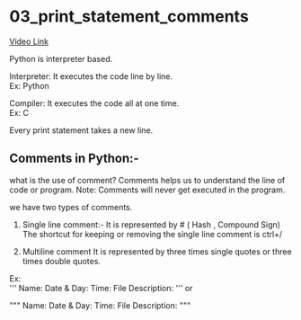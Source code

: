 # 03_print_statement_comments

<a href='https://bit.ly/3ydzsD1'> Video Link </a> 

Python is interpreter based. <br>

Interpreter: It executes the code line by line.<br>
Ex: Python <br>

Compiler: It executes the code all at one time. <br>
Ex: C <br>

Every print statement takes a new line. <br>

Comments in Python:-
---------------------
what is the use of comment?
Comments helps us to understand the line of code or program.
Note: Comments will never get executed in the program.

we have two types of comments.
1) Single line comment:-
It is represented by #  ( Hash , Compound Sign)
The shortcut for keeping or removing the single line 
comment is ctrl+/

2) Multiline comment
It is represented by three times single quotes or three times
double quotes.

Ex:  
'''
Name:
Date & Day: 
Time:
File Description:
'''
or

"""
Name:
Date & Day: 
Time:
File Description:
"""
